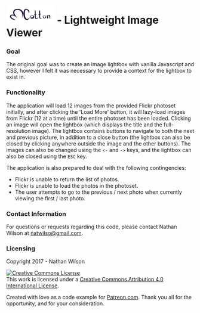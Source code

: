 # ![Cotton Logo](content/cotton_logo_l_dark.png "Cotton Logo") - Lightweight Image Viewer 


### Goal

The original goal was to create an image lightbox with vanilla Javascript and CSS, however I felt it was necessary to provide a context for the lightbox to exist in.

### Functionality

The application will load 12 images from the provided Flickr photoset initially, and after clicking the 'Load More' button, it will lazy-load images from Flickr (12 at a time) until the entire photoset has been loaded. Clicking an image will open the lightbox (which displays the title and the full-resolution image). The lightbox contains buttons to navigate to both the next and previous picture, in addition to a close button (the lightbox can also be closed by clicking anywhere outside the image and the other buttons). The images can also be changed using the `<-` and `->` keys, and the lightbox can also be closed using the `ESC` key.

The application is also prepared to deal with the following contingencies:

* Flickr is unable to return the list of photos.
* Flickr is unable to load the photos in the photoset.
* The user attempts to go to the previous / next photo when currently viewing the first / last photo.

### Contact Information

For questions or requests regarding this code, please contact Nathan Wilson at [natwilso@gmail.com](mailto:natwilso@gmail.com).

### Licensing

Copyright 2017 - Nathan Wilson

<a rel="license" href="http://creativecommons.org/licenses/by/4.0/"><img alt="Creative Commons License" style="border-width:0" src="https://i.creativecommons.org/l/by/4.0/88x31.png" /></a><br />This work is licensed under a <a rel="license" href="http://creativecommons.org/licenses/by/4.0/">Creative Commons Attribution 4.0 International License</a>.

Created with love as a code example for [Patreon.com](http://www.patreon.com). Thank you all for the opportunity, and for your consideration.